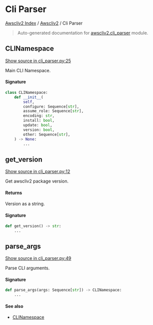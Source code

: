 # Cli Parser

[Awscliv2 Index](../README.md#awscliv2-index) /
[Awscliv2](./index.md#awscliv2) /
Cli Parser

> Auto-generated documentation for [awscliv2.cli_parser](https://github.com/youtype/awscliv2/blob/main/awscliv2/cli_parser.py) module.

## CLINamespace

[Show source in cli_parser.py:25](https://github.com/youtype/awscliv2/blob/main/awscliv2/cli_parser.py#L25)

Main CLI Namespace.

#### Signature

```python
class CLINamespace:
    def __init__(
        self,
        configure: Sequence[str],
        assume_role: Sequence[str],
        encoding: str,
        install: bool,
        update: bool,
        version: bool,
        other: Sequence[str],
    ) -> None:
        ...
```



## get_version

[Show source in cli_parser.py:12](https://github.com/youtype/awscliv2/blob/main/awscliv2/cli_parser.py#L12)

Get awscliv2 package version.

#### Returns

Version as a string.

#### Signature

```python
def get_version() -> str:
    ...
```



## parse_args

[Show source in cli_parser.py:49](https://github.com/youtype/awscliv2/blob/main/awscliv2/cli_parser.py#L49)

Parse CLI arguments.

#### Signature

```python
def parse_args(args: Sequence[str]) -> CLINamespace:
    ...
```

#### See also

- [CLINamespace](#clinamespace)



